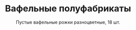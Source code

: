 ---
#site_title: Продукт # Заголовок страницы (вкладка в браузере)
uniclass: product-1 # Это трогать не нужно

#------ Карточка товара ------
title: Вафельные полуфабрикаты # Заголовок, который будет везде отображаться
tumbnail: /assets/images/products/tumb-product-1.png # Изображение для карточки товара

#------ Отдельная страница товара - 1 экран ------
title_section: Вафельные полуфабрикаты # Название продукта на странице
subtitle: Пустые вафельные рожки разноцветные, 18 шт. # Подзаголовок
describe: Вафельный рожок литой, под мороженое, зефир и тд, высота 105 мм, диаметр 47 мм. # Описание под заголовком
size_upakovki: 143x55x187 мм # Размер упаковки
count_in: 8 шт # Кол-во в гофрокоробе
size_gofro: 390х235х150 мм # Размер гофрокороба

#------ Преимущества - 2 экран ------
# Одна карточка состоит из двух полей - img и text. Оба поля нужно заполнять, чтобы они отобазились на странице
advantages:
    - img: /assets/images/icons/sugar.svg
      text: Без добавляения сахара
    - img: /assets/images/icons/hrust.svg
      text: Хрустящая структура
    - img: /assets/images/icons/fasov.svg
      text: Удобная фасовка

#------ Продукция бренда - 3 экран ------
# Обязательные параметры: img - картинка которая будет отображаться
# Необязательные: img_slider - если нужна другая картинка в слайдере на первом экране
# exlude_slider - если НЕ нужно показывать в слайдере на первом экране, возможные значения: true - убрать, false - оставить как было (либо можно просто убрать этот параметр)
# subtitle, describe, size_upakovki, count_in, size_gofro - все настройки как на первом экране
brands_products:
    - img: /assets/images/products/product-1/brands/item-1.png
      img_slider: /assets/images/products/product-1/for-slider/item-1.png
      subtitle: Вафельная крошка, 250 г
      describe: Вафельная крошка для посыпки в изготовлении кондитерских изделий.
      size_upakovki: 143x55x187 мм # Размер упаковки
      count_in: 8 шт # Кол-во в гофрокоробе
      size_gofro: 390х235х150 мм # Размер гофрокороба
    - img: /assets/images/products/product-1/brands/item-2.png
      img_slider: /assets/images/products/product-1/for-slider/item-2.png
      subtitle: Пустые вафельные рожки, 18 шт
      describe: Вафельный рожок литой, под мороженое, зефир и тд, высота 105 мм, диаметр 47 мм.
      size_upakovki: 143x55x187 мм # Размер упаковки
      count_in: 8 шт # Кол-во в гофрокоробе
      size_gofro: 390х235х150 мм # Размер гофрокороба
    - img: /assets/images/products/product-1/brands/item-3.png
      img_slider: /assets/images/products/product-1/for-slider/item-3.png
      img_slider: /assets/images/products/product-1/brands/product-3.png
      subtitle: Вафельная крошка
      describe: Вафельная крошка для кондитерских производств, кондитерских, размер фракции 2-5 мм.
      size_upakovki: 800x400x300 мм # Размер упаковки
      weight: 15 кг # Вес
    - img: /assets/images/products/product-1/brands/item-4.png
      img_slider: /assets/images/products/product-1/for-slider/item-4.png
      subtitle: Вафельный мини-рожок
      describe: Вафельный мини-рожок под кондитерские изделия.
      size_product: высота 60 мм, диаметр 32 мм # Размер изделия
      count_in: 1408 шт # Кол-во в гофрокоробе
      size_gofro: 390х260х225 мм # Размер гофрокороба
    - img: /assets/images/products/product-1/brands/item-5.png
      img_slider: /assets/images/products/product-1/for-slider/item-5.png
      subtitle: Вафельный рожок
      describe: Вафельный рожок, литой, под мороженое, зефир и тд.
      size_product: высота 105 мм, диаметр 47 мм # Размер изделия
      count_in: 500 шт # Кол-во в гофрокоробе
      size_gofro: 390х260х225 мм # Размер гофрокороба
    - img: /assets/images/products/product-1/brands/item-6.png
      img_slider: /assets/images/products/product-1/for-slider/item-6.png
      subtitle: Вафельный стаканчик
      describe: Вафельный стаканчик стандартный под мороженое.
      size_product: высота 77 мм, диаметр 59 мм # Размер изделия
      count_in: 750 шт # Кол-во в гофрокоробе
      size_gofro: 635х325х345 мм # Размер гофрокороба
---